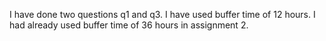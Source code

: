 I have done two questions q1 and q3. I have used buffer time of 12 hours. I had already used buffer time of 36 hours in assignment 2. 
